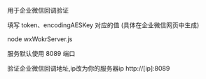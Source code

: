 用于企业微信回调验证

填写 token、encodingAESKey 对应的值 (具体在企业微信网页中生成)

node wxWokrServer.js

服务默认使用 8089 端口 

验证企业微信回调地址,ip改为你的服务器ip
http://[ip]:8089
